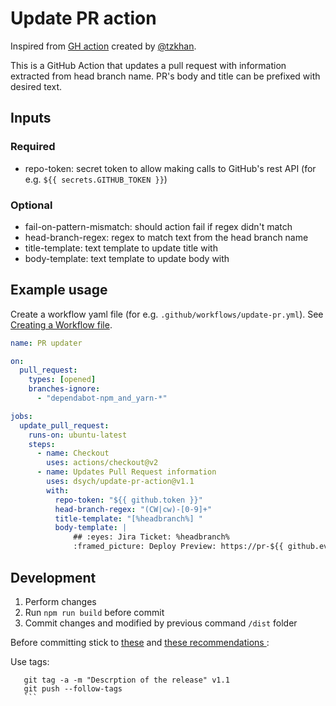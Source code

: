 # Update PR action 
Inspired from [GH action](https://github.com/tzkhan/pr-update-action)  created by [@tzkhan](https://github.com/tzkhan).

This is a GitHub Action that updates a pull request with information extracted from head branch name.
PR's body and title can be prefixed with desired text.

## Inputs
### Required
- repo-token: secret token to allow making calls to GitHub's rest API (for e.g. `${{ secrets.GITHUB_TOKEN }}`)

### Optional
- fail-on-pattern-mismatch: should action fail if regex didn't match
- head-branch-regex: regex to match text from the head branch name
- title-template: text template to update title with
- body-template: text template to update body with

## Example usage
Create a workflow yaml file (for e.g. `.github/workflows/update-pr.yml`). See [Creating a Workflow file](https://docs.github.com/en/free-pro-team@latest/actions/learn-github-actions/introduction-to-github-actions#create-an-example-workflow).

```yaml
name: PR updater

on:
  pull_request:
    types: [opened]
    branches-ignore:
      - "dependabot-npm_and_yarn-*"

jobs:
  update_pull_request:
    runs-on: ubuntu-latest
    steps:
      - name: Checkout
        uses: actions/checkout@v2
      - name: Updates Pull Request information
        uses: dsych/update-pr-action@v1.1
        with:
          repo-token: "${{ github.token }}"
          head-branch-regex: "(CW|cw)-[0-9]+"
          title-template: "[%headbranch%] "
          body-template: |
              ## :eyes: Jira Ticket: %headbranch%
              :framed_picture: Deploy Preview: https://pr-${{ github.event.number }}.test.co/
```

## Development

1. Perform changes
2. Run `npm run build` before commit
3. Commit changes and modified by previous command `/dist` folder

Before committing stick to [these](https://docs.github.com/en/actions/creating-actions/creating-a-javascript-action#commit-tag-and-push-your-action-to-github) and [these recommendations ](https://docs.github.com/en/actions/creating-actions/about-custom-actions#using-release-management-for-actions):

Use tags:
   ```
      git tag -a -m "Descrption of the release" v1.1
      git push --follow-tags
      ```
